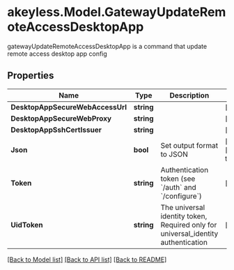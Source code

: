 # akeyless.Model.GatewayUpdateRemoteAccessDesktopApp
gatewayUpdateRemoteAccessDesktopApp is a command that update remote access desktop app config

## Properties

Name | Type | Description | Notes
------------ | ------------- | ------------- | -------------
**DesktopAppSecureWebAccessUrl** | **string** |  | [optional] 
**DesktopAppSecureWebProxy** | **string** |  | [optional] 
**DesktopAppSshCertIssuer** | **string** |  | [optional] 
**Json** | **bool** | Set output format to JSON | [optional] [default to false]
**Token** | **string** | Authentication token (see &#x60;/auth&#x60; and &#x60;/configure&#x60;) | [optional] 
**UidToken** | **string** | The universal identity token, Required only for universal_identity authentication | [optional] 

[[Back to Model list]](../README.md#documentation-for-models) [[Back to API list]](../README.md#documentation-for-api-endpoints) [[Back to README]](../README.md)


